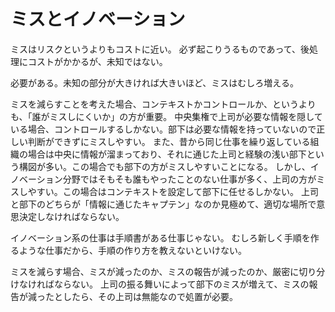 # ミスとイノベーション

ミスはリスクというよりもコストに近い。
必ず起こりうるものであって、後処理にコストがかかるが、未知ではない。

必要がある。未知の部分が大きければ大きいほど、ミスはむしろ増える。

ミスを減らすことを考えた場合、コンテキストかコントロールか、というよりも、「誰がミスしにくいか」の方が重要。
中央集権で上司が必要な情報を隠している場合、コントロールするしかない。部下は必要な情報を持っていないので正しい判断ができずにミスしやすい。
また、昔から同じ仕事を繰り返している組織の場合は中央に情報が溜まっており、それに通じた上司と経験の浅い部下という構図が多い。この場合でも部下の方がミスしやすいことになる。
しかし、イノベーション分野ではそもそも誰もやったことのない仕事が多く、上司の方がミスしやすい。この場合はコンテキストを設定して部下に任せるしかない。
上司と部下のどちらが「情報に通じたキャプテン」なのか見極めて、適切な場所で意思決定しなければならない。

イノベーション系の仕事は手順書がある仕事じゃない。
むしろ新しく手順を作るような仕事だから、手順の作り方を教えないといけない。

ミスを減らす場合、ミスが減ったのか、ミスの報告が減ったのか、厳密に切り分けなければならない。
上司の振る舞いによって部下のミスが増えて、ミスの報告が減ったとしたら、その上司は無能なので処置が必要。
